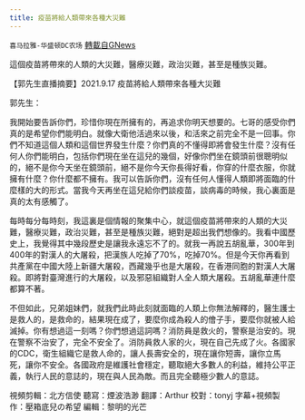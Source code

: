 ```yaml
---
title: 疫苗將給人類帶來各種大災難
---
```

`喜马拉雅-华盛顿DC农场` [轉載自GNews](https://gnews.org/zh-hans/1563388/)

這個疫苗將帶來的人類的大災難，醫療災難，政治災難，甚至是種族災難。

【郭先生直播摘要】2021.9.17 疫苗將給人類帶來各種大災難

郭先生：

我開始要告訴你們，珍惜你現在所擁有的，再追求你明天想要的。七哥的感受你們真的是希望你們能明白。就像大衛他活過來以後，和活來之前完全不是一回事。你們不知道這個人類和這個世界發生什麼？你們真的不懂得即將會發生什麼？沒有任何人你們能明白，包括你們現在坐在這兒的幾個，好像你們坐在鏡頭前很聰明似的，絕不是你今天坐在鏡頭前，絕不是你今天你長得好看，你穿的什麼衣服，你就擁有什麼？你什麼都不擁有。我可以告訴你們，沒有任何人懂得人類即將面臨的什麼樣的大的形式。當我今天再坐在這兒給你們談疫苗，談病毒的時候，我心裏面是真的太有感觸了。

每時每分每時刻，我這裏是個情報的聚集中心，就這個疫苗將帶來的人類的大災難，醫療災難，政治災難，甚至是種族災難，絕對是超出我們想像的。我看中國歷史上，我覺得其中幾段歷史是讓我永遠忘不了的。就我一再說五胡亂華，300年到400年的對漢人的大屠殺，把漢族人吃掉了70%，吃掉70%。但是今天你再看到共產黨在中國大陸上新疆大屠殺，西藏幾乎也是大屠殺，在香港同胞的對漢人大屠殺。即將對臺灣進行的大屠殺，以及邪惡組織對人全人類大屠殺。五胡亂華連什麼都算不著。

不但如此，兄弟姐妹們，就我們此時此刻就面臨的人類上你無法解釋的，醫生護士是救人的，是救命的，結果現在成了，要麼你成為殺人的儈子手，要麼你就被人給滅掉。你有想過這一刻嗎？你們想過這詞嗎？消防員是救火的，警察是治安的。現在警察不治安了，完全不安全了。消防員救人家的火，現在自己先成了火。各國家的CDC，衛生組織它是救人命的，讓人長壽安全的，現在讓你短壽，讓你立馬死，讓你不安全。各國政府是維護社會穩定，聽取絕大多數人的利益，維持公平正義，執行人民的意誌的，現在與人民為敵。而且完全聽極少數人的意誌。

視頻剪輯：北方信使 聽寫：煙波浩渺 翻譯：Arthur 校對：tonyj 字幕+視頻製作：壓箱底兒の希望 編輯：黎明的光芒
